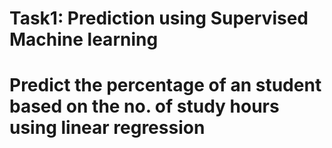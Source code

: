 # Task1: Prediction using Supervised Machine learning
# Predict the percentage of an student based on the no. of study hours using linear regression
